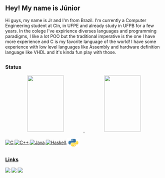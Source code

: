## Hey! My name is Júnior 

Hi guys, my name is Jr and I'm from Brazil. I'm currently a Computer Engineering student at CIn, in UFPE and already study in UFPB for a few years.
In the colege I've expirience diverses languages and programming paradigms, I like a lot POO but the traditional imperative is the one I have more experience and C is my favorite language of the world! I have some experience with low level languages like Assembly and hardware definition language like VHDL and it's kinda fun play with those.

##

### Status  
<div align="center">
  <a href="https://github.com/jrchakalo">
  <img height="180em" width="48%" src="https://github-readme-stats.vercel.app/api?username=jrchakalo&show_icons=true&theme=midnight-purple&include_all_commits=true&count_private=true"/>
  <img height="180em" width="48%" src="https://github-readme-stats.vercel.app/api/top-langs/?username=jrchakalo&layout=compact&langs_count=7&theme=midnight-purple"/>
</div>

<div style="display: inline_block"><br>
  <img align="center" alt="C" height="30" width="40" src="https://cdn.jsdelivr.net/gh/devicons/devicon/icons/c/c-original.svg">
  <img align="center" alt="C++" height="30" width="40" src="https://cdn.jsdelivr.net/gh/devicons/devicon/icons/cplusplus/cplusplus-original.svg">
  <img align="center" alt="Java" height="30" width="40" src="https://cdn.jsdelivr.net/gh/devicons/devicon/icons/java/java-original.svg" >
  <img align="center" alt="Haskell" height="30" width="40" src="https://cdn.jsdelivr.net/gh/devicons/devicon/icons/haskell/haskell-original.svg">
  <img align="center" alt="Python" height="30" width="40" src="https://raw.githubusercontent.com/devicons/devicon/master/icons/python/python-original.svg">
</div>

##

### Links 
<div> 
  
  <a href="https://www.instagram.com/jrchakalo/" target="_blank"><img src="https://img.shields.io/badge/-Instagram-%23E4405F?style=for-the-badge&logo=instagram&logoColor=white" target="_blank"></a>
  <a href = "mailto:jisj@cin.ufpe.br"><img src="https://img.shields.io/badge/-Gmail-%23333?style=for-the-badge&logo=gmail&logoColor=white" target="_blank"></a>
  <a href="https://www.linkedin.com/in/jrchakalo3659" target="_blank"><img src="https://img.shields.io/badge/-LinkedIn-%230077B5?style=for-the-badge&logo=linkedin&logoColor=white" target="_blank"></a> 
 
</div>

